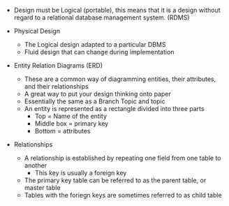 - Design must be Logical (portable), this means that it is a design without regard to a relational database management system. (RDMS)

- Physical Design
	- The Logical design adapted to a particular DBMS 
	- Fluid design that can change during implementation 

- Entity Relation Diagrams (ERD)
	- These are a common way of diagramming entities, their attributes, and their relationships
	- A great way to put your design thinking onto paper
	- Essentially the same as a Branch Topic and topic 
	- An entity is represented as a rectangle divided into three parts
		- Top = Name of the entity
		- Middle box = primary key
		- Bottom = attributes 

- Relationships
	- A relationship is established by repeating one field from one table to another
		- This key is usually a foreign key 
	- The primary key table can be referred to as the parent table, or master table
	- Tables with the foriegn keys are sometimes referred to as child table